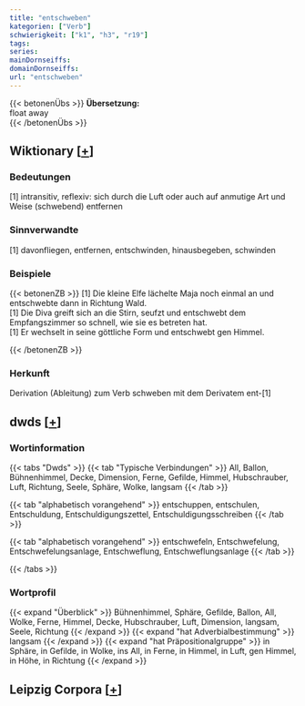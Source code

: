 ```yaml
---
title: "entschweben"
kategorien: ["Verb"]
schwierigkeit: ["k1", "h3", "r19"]
tags:
series:
mainDornseiffs:
domainDornseiffs:
url: "entschweben"
---
```


{{< betonenÜbs >}}
**Übersetzung:**  
float away  
{{< /betonenÜbs >}}

## Wiktionary [[+](https://de.wiktionary.org/wiki/entschweben)]

### Bedeutungen
[1] intransitiv, reflexiv: sich durch die Luft oder auch auf anmutige Art und Weise (schwebend) entfernen  

### Sinnverwandte
[1] davonfliegen, entfernen, entschwinden, hinausbegeben, schwinden  

### Beispiele
{{< betonenZB >}}
[1] Die kleine Elfe lächelte Maja noch einmal an und entschwebte dann in Richtung Wald.  
[1] Die Diva greift sich an die Stirn, seufzt und entschwebt dem Empfangszimmer so schnell, wie sie es betreten hat.  
[1] Er wechselt in seine göttliche Form und entschwebt gen Himmel.  

{{< /betonenZB >}}
### Herkunft
Derivation (Ableitung) zum Verb schweben mit dem Derivatem ent-[1]  



## dwds [[+](https://www.dwds.de/wb/entschweben)]

### Wortinformation
{{< tabs "Dwds" >}}
{{< tab "Typische Verbindungen" >}}
All, Ballon, Bühnenhimmel, Decke, Dimension, Ferne, Gefilde, Himmel, Hubschrauber, Luft, Richtung, Seele, Sphäre, Wolke, langsam
{{< /tab >}}

{{< tab "alphabetisch vorangehend" >}}
entschuppen, entschulen, Entschuldung, Entschuldigungszettel, Entschuldigungsschreiben
{{< /tab >}}

{{< tab "alphabetisch vorangehend" >}}
entschwefeln, Entschwefelung, Entschwefelungsanlage, Entschweflung, Entschweflungsanlage
{{< /tab >}}

{{< /tabs >}}

### Wortprofil
{{< expand "Überblick" >}} Bühnenhimmel, Sphäre, Gefilde, Ballon, All, Wolke, Ferne, Himmel, Decke, Hubschrauber, Luft, Dimension, langsam, Seele, Richtung {{< /expand >}}
{{< expand "hat Adverbialbestimmung" >}} langsam {{< /expand >}}
{{< expand "hat Präpositionalgruppe" >}} in Sphäre, in Gefilde, in Wolke, ins All, in Ferne, in Himmel, in Luft, gen Himmel, in Höhe, in Richtung {{< /expand >}}

## Leipzig Corpora [[+](https://corpora.uni-leipzig.de/en/res?word=entschweben&corpusId=deu_newscrawl-public_2018)]

